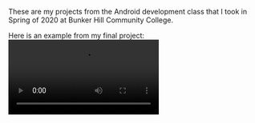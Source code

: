 These are my projects from the Android development class that I took in Spring of 2020 at Bunker Hill Community College.

Here is an example from my final project:
<video autoplay loop src="https://github.com/user-attachments/assets/d511d382-f658-4c12-b691-2ed30fa8cddc"/>
